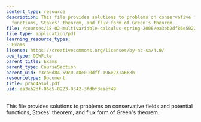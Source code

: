 ```yaml
---
content_type: resource
description: This file provides solutions to problems on conservative fields and potential
  functions, Stokes' theorem, and flux form of Green's theorem.
file: /courses/18-02-multivariable-calculus-spring-2006/ea3eb2df86e5022305423fdbf3aaef49_prac4asol.pdf
file_type: application/pdf
learning_resource_types:
- Exams
license: https://creativecommons.org/licenses/by-nc-sa/4.0/
ocw_type: OCWFile
parent_title: Exams
parent_type: CourseSection
parent_uid: c3ca0d84-59c0-d8e0-0dff-196e231a668b
resourcetype: Document
title: prac4asol.pdf
uid: ea3eb2df-86e5-0223-0542-3fdbf3aaef49
---
```

This file provides solutions to problems on conservative fields and potential functions, Stokes' theorem, and flux form of Green's theorem.
